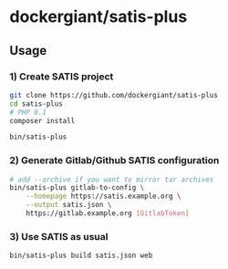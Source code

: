 # dockergiant/satis-plus

## Usage

### 1) Create SATIS project

```bash
git clone https://github.com/dockergiant/satis-plus
cd satis-plus
# PHP 8.1
composer install

bin/satis-plus
```


### 2) Generate Gitlab/Github SATIS configuration

```bash
# add --archive if you want to mirror tar archives
bin/satis-plus gitlab-to-config \
    --homepage https://satis.example.org \
    --output satis.json \
    https://gitlab.example.org [GitlabToken]
```

### 3) Use SATIS as usual

```bash
bin/satis-plus build satis.json web
```

